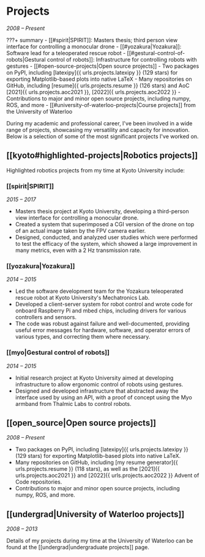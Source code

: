 # Projects

_2008 &ndash; Present_

???+ summary
    - [[#spirit|SPIRIT]]: Masters thesis; third person view interface for controlling a monocular drone
    - [[#yozakura|Yozakura]]: Software lead for a teleoperated rescue robot
    - [[#gestural-control-of-robots|Gestural control of robots]]: Infrastructure for controlling robots with gestures
    - [[#open-source-projects|Open source projects]]
        - Two packages on PyPI, including [latexipy]{{ urls.projects.latexipy }} (129 stars) for exporting Matplotlib-based plots into native LaTeX
        - Many repositories on GitHub, including [resume]{{ urls.projects.resume }} (126 stars) and AoC [2021]{{ urls.projects.aoc2021 }}, [2022]{{ urls.projects.aoc2022 }}
        - Contributions to major and minor open source projects, including numpy, ROS, and more
    - [[#university-of-waterloo-projects|Course projects]] from the University of Waterloo

During my academic and professional career, I've been involved in a wide range of projects,
showcasing my versatility and capacity for innovation.
Below is a selection of some of the most significant projects I've worked on.

## [[kyoto#highlighted-projects|Robotics projects]]

Highlighted robotics projects from my time at Kyoto University include:

### [[spirit|SPIRIT]]

_2015 &ndash; 2017_

- Masters thesis project at Kyoto University, developing a third-person view interface for controlling a monocular drone.
- Created a system that superimposed a CGI version of the drone on top of an actual image taken by the FPV camera earlier.
- Designed, conducted, and analyzed user studies which were performed to test the efficacy of the system,
  which showed a large improvement in many metrics, even with a 2 Hz transmission rate.

### [[yozakura|Yozakura]]

_2014 &ndash; 2015_

- Led the software development team for the Yozakura teleoperated rescue robot at Kyoto University's Mechatronics Lab.
- Developed a client-server system for robot control and wrote code for onboard Raspberry Pi and mbed chips,
  including drivers for various controllers and sensors.
- The code was robust against failure and well-documented, providing useful error messages for hardware, software,
  and operator errors of various types, and correcting them where necessary.

### [[myo|Gestural control of robots]]

_2014 &ndash; 2015_

- Initial research project at Kyoto University aimed at developing infrastructure to allow ergonomic control of robots using gestures.
- Designed and developed infrastructure that abstracted away the interface used by using an API,
  with a proof of concept using the Myo armband from Thalmic Labs to control robots.

## [[open_source|Open source projects]]

_2008 &ndash; Present_

- Two packages on PyPI, including [latexipy]{{ urls.projects.latexipy }} (129 stars) for exporting Matplotlib-based plots into native LaTeX.
- Many repositories on GitHub, including [my resume generator]{{ urls.projects.resume }} (118 stars),
  as well as the [2021]{{ urls.projects.aoc2021 }} and [2022]{{ urls.projects.aoc2022 }} Advent of Code repositories.
- Contributions to major and minor open source projects, including numpy, ROS, and more.

## [[undergrad|University of Waterloo projects]]

_2008 &ndash; 2013_

Details of my projects during my time at the University of Waterloo can be found at the [[undergrad|undergraduate projects]] page.
